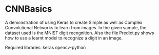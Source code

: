 # CNNBasics
A demonstration of using Keras to create Simple as well as Complex Convolutional Networks to learn from images. In the given sample, the dataset used is the MNIST digit recognition.
Also the file Predict.py shows how to use a learnt model to recognize a digit in an image.

Required libraries:
keras
opencv-python
